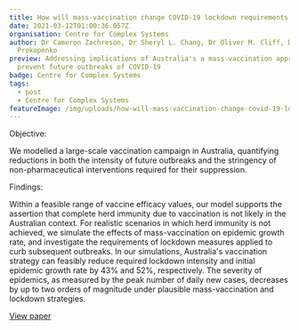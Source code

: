 ```yaml
---
title: How will mass-vaccination change COVID-19 lockdown requirements in Australia?
date: 2021-03-12T01:00:36.057Z
organisation: Centre for Complex Systems
author: Dr Cameron Zachreson, Dr Sheryl L. Chang, Dr Oliver M. Cliff, Dr Mikhail
  Prokopenko
preview: Addressing implications of Australia's a mass-vaccination approach to
  prevent future outbreaks of COVID-19
badge: Centre for Complex Systems
tags:
  - post
  - Centre for Complex Systems
featureImage: /img/uploads/how-will-mass-vaccination-change-covid-19-lockdown-requirements-in-australia.jpg
---
```

Objective: 

We modelled a large-scale vaccination campaign in Australia, quantifying reductions in both the intensity of future outbreaks and the stringency of non-pharmaceutical interventions required for their suppression.

Findings: 

Within a feasible range of vaccine efficacy values, our model supports the assertion that complete herd immunity due to vaccination is not likely in the Australian context. For realistic scenarios in which herd immunity is not achieved, we simulate the effects of mass-vaccination on epidemic growth rate, and investigate the requirements of lockdown measures applied to curb subsequent outbreaks. In our simulations, Australia's vaccination strategy can feasibly reduce required lockdown intensity and initial epidemic growth rate by 43% and 52%, respectively. The severity of epidemics, as measured by the peak number of daily new cases, decreases by up to two orders of magnitude under plausible mass-vaccination and lockdown strategies.

<a href="https://arxiv.org/pdf/2103.07061.pdf" target="_blank">
View paper
</a>
